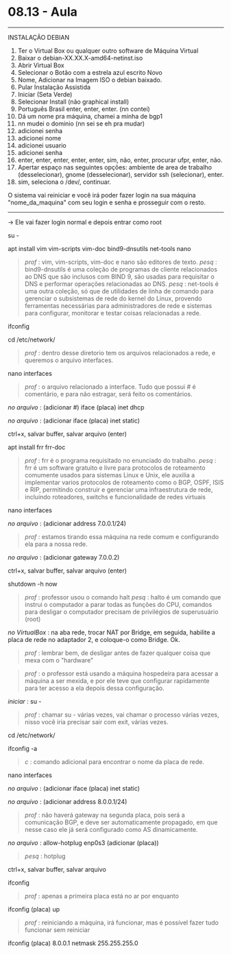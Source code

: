 # 08.13 - Aula

---

INSTALAÇÃO DEBIAN

1. Ter o Virtual Box ou qualquer outro software de Máquina Virtual
2. Baixar o debian-XX.XX.X-amd64-netinst.iso
3. Abrir Virtual Box
4. Selecionar o Botão com a estrela azul escrito Novo
5. Nome, Adicionar na Imagem ISO o debian baixado.
6. Pular Instalação Assistida
7. Iniciar (Seta Verde)
8. Selecionar Install (não graphical install)
9. Português Brasil enter, enter, enter. (nn contei)
10. Dá um nome pra máquina, chamei a minha de bgp1
11. nn mudei o dominio (nn sei se eh pra mudar)
12. adicionei senha
13. adicionei nome
14. adicionei usuario
15. adicionei senha
16. enter, enter, enter, enter, enter, sim, não, enter, procurar ufpr, enter, não.
17. Apertar espaço nas seguintes opções: ambiente de area de trabalho (desselecionar), gnome (desselecionar), servidor ssh (selecionar), enter.
18. sim, seleciona o /dev/, continuar.

O sistema vai reiniciar e você irá poder fazer login na sua máquina "nome_da_maquina" com seu login e senha e prosseguir com o resto.

---

-> Ele vai fazer login normal e depois entrar como root

su -

apt install vim vim-scripts vim-doc bind9-dnsutils net-tools nano

> *prof* : vim, vim-scripts, vim-doc e nano são editores de texto.
> *pesq* : bind9-dnsutils é uma coleção de programas de cliente relacionados ao DNS que são inclusos com BIND 9, são usadas para requisitar o DNS e performar operações relacionadas ao DNS.
> *pesq* : net-tools é uma outra coleção, só que de utilidades de linha de comando para gerenciar o subsistemas de rede do kernel do Linux, provendo ferramentas necessárias para administradores de rede e sistemas para configurar, monitorar e testar coisas relacionadas a rede.

ifconfig

cd /etc/network/

> *prof* : dentro desse diretorio tem os arquivos relacionados a rede, e queremos o arquivo interfaces.

nano interfaces

> *prof* : o arquivo relacionado a interface. Tudo que possui # é comentário, e para não estragar, será feito os comentários.

*no arquivo* : (adicionar #) iface (placa) inet dhcp

*no arquivo* : (adicionar iface (placa) inet static)

ctrl+x, salvar buffer, salvar arquivo (enter)

apt install frr frr-doc

> *prof* : frr é o programa requisitado no enunciado do trabalho.
> *pesq* : frr é um software gratuito e livre para protocolos de roteamento comumente usados para sistemas Linux e Unix, ele auxilia a implementar varios protocolos de roteamento como o BGP, OSPF, ISIS e RIP, permitindo construir e gerenciar uma infraestrutura de rede, incluindo roteadores, switchs e funcionalidade de redes virtuais

nano interfaces

*no arquivo* : (adicionar address 7.0.0.1/24)

> *prof* : estamos tirando essa máquina na rede comum e configurando ela para a nossa rede.

*no arquivo* : (adicionar gateway 7.0.0.2)

ctrl+x, salvar buffer, salvar arquivo (enter)

shutdown -h now

> *prof* : professor usou o comando halt
> *pesq* : halto é um comando que instrui o computador a parar todas as funções do CPU, comandos para desligar o computador precisam de privilégios de superusuário (root)

*no VirtualBox* : na aba rede, trocar NAT por Bridge, em seguida, habilite a placa de rede no adaptador 2, e coloque-o como Bridge. Ok.

> *prof* : lembrar bem, de desligar antes de fazer qualquer coisa que mexa com o "hardware"

> *prof* : o professor está usando a máquina hospedeira para acessar a máquina a ser mexida, e por ele teve que configurar rapidamente para ter acesso a ela depois dessa configuração.

*iniciar* : su -

> *prof* : chamar su - várias vezes, vai chamar o processo várias vezes, nisso você iria precisar sair com exit, várias vezes.

cd /etc/network/

ifconfig -a

> *c* : comando adicional para encontrar o nome da placa de rede.

nano interfaces

*no arquivo* : (adicionar iface (placa) inet static)

*no arquivo* : (adicionar address 8.0.0.1/24)

> *prof* : não haverá gateway na segunda placa, pois será a comunicação BGP, e deve ser automaticamente propagado, em que nesse caso ele já será configurado como AS dinamicamente.

*no arquivo* : allow-hotplug enp0s3 (adicionar (placa))

> *pesq* : hotplug

ctrl+x, salvar buffer, salvar arquivo

ifconfig

> *prof* :  apenas a primeira placa está no ar por enquanto

ifconfig (placa) up

> *prof* : reiniciando a máquina, irá funcionar, mas é possível fazer tudo funcionar sem reiniciar

ifconfig (placa) 8.0.0.1 netmask 255.255.255.0